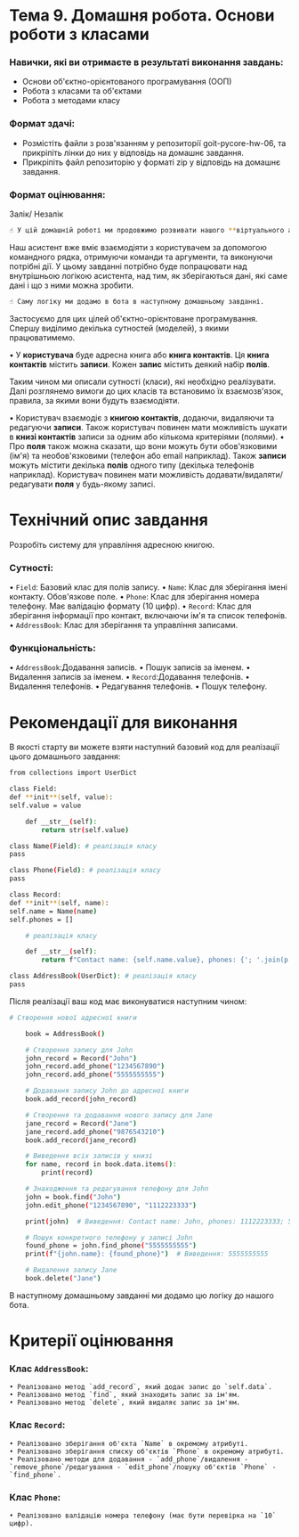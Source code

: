 # Тема 9. Домашня робота. Основи роботи з класами

### Навички, які ви отримаєте в результаті виконання завдань:

- Основи об'єктно-орієнтованого програмування (ООП)
- Робота з класами та об'єктами
- Робота з методами класу

### Формат здачі:

- Розмістіть файли з розв'язанням у репозиторії goit-pycore-hw-06, та прикріпіть лінки до них у відповідь на домашнє завдання.
- Прикріпіть файл репозиторію у форматi zip у відповідь на домашнє завдання.

### Формат оцінювання:

Залік/ Незалік

```bash
☝ У цій домашній роботі ми продовжимо розвивати нашого **віртуального асистента з CLI інтерфейсом**.
```

Наш асистент вже вміє взаємодіяти з користувачем за допомогою командного рядка, отримуючи команди та аргументи, та виконуючи потрібні дії. У цьому завданні потрібно буде попрацювати над внутрішньою логікою асистента, над тим, як зберігаються дані, які саме дані і що з ними можна зробити.

```bash
☝ Саму логіку ми додамо в бота в наступному домашньому завданні.
```

Застосуємо для цих цілей об'єктно-орієнтоване програмування. Спершу виділимо декілька сутностей (моделей), з якими працюватимемо.

• У **користувача** буде адресна книга або **книга контактів**. Ця **книга контактів** містить **записи**. Кожен **запис** містить деякий набір **полів**.

Таким чином ми описали сутності (класи), які необхідно реалізувати. Далі розглянемо вимоги до цих класів та встановимо їх взаємозв'язок, правила, за якими вони будуть взаємодіяти.

• Користувач взаємодіє з **книгою контактів**, додаючи, видаляючи та редагуючи **записи**. Також користувач повинен мати можливість шукати в **книзі контактів** записи за одним або кількома критеріями (полями).
• Про **поля** також можна сказати, що вони можуть бути обов'язковими (ім'я) та необов'язковими (телефон або email наприклад). Також **записи** можуть містити декілька **полів** одного типу (декілька телефонів наприклад). Користувач повинен мати можливість додавати/видаляти/редагувати **поля** у будь-якому записі.

# Технiчний опис завдання

Розробіть систему для управління адресною книгою.

### Сутності:

• `Field`: Базовий клас для полів запису.
• `Name`: Клас для зберігання імені контакту. Обов'язкове поле.
• `Phone`: Клас для зберігання номера телефону. Має валідацію формату (10 цифр).
• `Record`: Клас для зберігання інформації про контакт, включаючи ім'я та список телефонів.
• `AddressBook`: Клас для зберігання та управління записами.

### Функціональність:

• `AddressBook`:Додавання записів.
• Пошук записів за іменем.
• Видалення записів за іменем.
• `Record`:Додавання телефонів.
• Видалення телефонів.
• Редагування телефонів.
• Пошук телефону.

# Рекомендації для виконання

В якості старту ви можете взяти наступний базовий код для реалізації цього домашнього завдання:

```bash
from collections import UserDict

class Field:
def **init**(self, value):
self.value = value

    def __str__(self):
        return str(self.value)

class Name(Field): # реалізація класу
pass

class Phone(Field): # реалізація класу
pass

class Record:
def **init**(self, name):
self.name = Name(name)
self.phones = []

    # реалізація класу

    def __str__(self):
        return f"Contact name: {self.name.value}, phones: {'; '.join(p.value for p in self.phones)}"

class AddressBook(UserDict): # реалізація класу
pass
```

Після реалізації ваш код має виконуватися наступним чином:

```bash
# Створення нової адресної книги

    book = AddressBook()

    # Створення запису для John
    john_record = Record("John")
    john_record.add_phone("1234567890")
    john_record.add_phone("5555555555")

    # Додавання запису John до адресної книги
    book.add_record(john_record)

    # Створення та додавання нового запису для Jane
    jane_record = Record("Jane")
    jane_record.add_phone("9876543210")
    book.add_record(jane_record)

    # Виведення всіх записів у книзі
    for name, record in book.data.items():
        print(record)

    # Знаходження та редагування телефону для John
    john = book.find("John")
    john.edit_phone("1234567890", "1112223333")

    print(john)  # Виведення: Contact name: John, phones: 1112223333; 5555555555

    # Пошук конкретного телефону у записі John
    found_phone = john.find_phone("5555555555")
    print(f"{john.name}: {found_phone}")  # Виведення: 5555555555

    # Видалення запису Jane
    book.delete("Jane")
```

В наступному домашньому завданні ми додамо цю логіку до нашого бота.

# Критерії оцінювання

### Клас `AddressBook`:

    • Реалізовано метод `add_record`, який додає запис до `self.data`.
    • Реалізовано метод `find`, який знаходить запис за ім'ям.
    • Реалізовано метод `delete`, який видаляє запис за ім'ям.

### Клас `Record`:

    • Реалізовано зберігання об'єкта `Name` в окремому атрибуті.
    • Реалізовано зберігання списку об'єктів `Phone` в окремому атрибуті.
    • Реалізовано методи для додавання - `add_phone`/видалення - `remove_phone`/редагування - `edit_phone`/пошуку об'єктів `Phone` - `find_phone`.

### Клас `Phone`:

    • Реалізовано валідацію номера телефону (має бути перевірка на `10` цифр).
